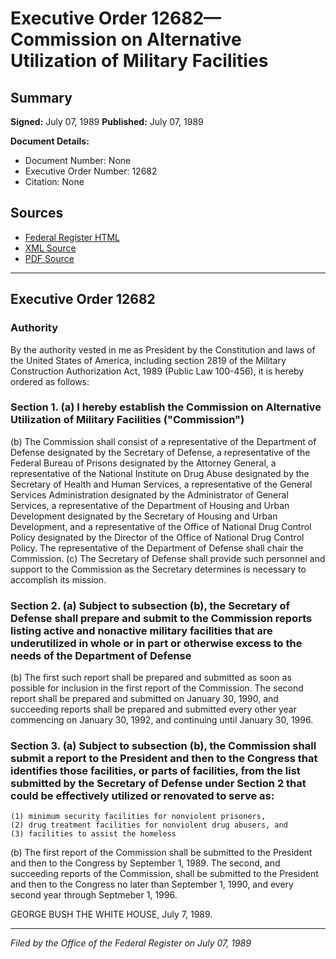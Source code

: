 # Executive Order 12682—Commission on Alternative Utilization of Military Facilities

## Summary

**Signed:** July 07, 1989
**Published:** July 07, 1989

**Document Details:**
- Document Number: None
- Executive Order Number: 12682
- Citation: None

## Sources
- [Federal Register HTML](https://www.presidency.ucsb.edu/documents/executive-order-12682-commission-alternative-utilization-military-facilities)
- [XML Source](None)
- [PDF Source](None)

---

## Executive Order 12682

### Authority

By the authority vested in me as President by the Constitution and laws of the United States of America, including section 2819 of the Military Construction Authorization Act, 1989 (Public Law 100-456), it is hereby ordered as follows:
### Section 1. (a) I hereby establish the Commission on Alternative Utilization of Military Facilities ("Commission")

(b) The Commission shall consist of a representative of the Department of Defense designated by the Secretary of Defense, a representative of the Federal Bureau of Prisons designated by the Attorney General, a representative of the National Institute on Drug Abuse designated by the Secretary of Health and Human Services, a representative of the General Services Administration designated by the Administrator of General Services, a representative of the Department of Housing and Urban Development designated by the Secretary of Housing and Urban Development, and a representative of the Office of National Drug Control Policy designated by the Director of the Office of National Drug Control Policy. The representative of the Department of Defense shall chair the Commission.
(c) The Secretary of Defense shall provide such personnel and support to the Commission as the Secretary determines is necessary to accomplish its mission.

### Section 2. (a) Subject to subsection (b), the Secretary of Defense shall prepare and submit to the Commission reports listing active and nonactive military facilities that are underutilized in whole or in part or otherwise excess to the needs of the Department of Defense

(b) The first such report shall be prepared and submitted as soon as possible for inclusion in the first report of the Commission. The second report shall be prepared and submitted on January 30, 1990, and succeeding reports shall be prepared and submitted every other year commencing on January 30, 1992, and continuing until January 30, 1996.
### Section 3. (a) Subject to subsection (b), the Commission shall submit a report to the President and then to the Congress that identifies those facilities, or parts of facilities, from the list submitted by the Secretary of Defense under Section 2 that could be effectively utilized or renovated to serve as:

    (1) minimum security facilities for nonviolent prisoners,
    (2) drug treatment facilities for nonviolent drug abusers, and
    (3) facilities to assist the homeless
(b) The first report of the Commission shall be submitted to the President and then to the Congress by September 1, 1989. The second, and succeeding reports of the Commission, shall be submitted to the President and then to the Congress no later than September 1, 1990, and every second year through Septmeber 1, 1996.

GEORGE BUSH
THE WHITE HOUSE,
July 7, 1989.

---

*Filed by the Office of the Federal Register on July 07, 1989*
